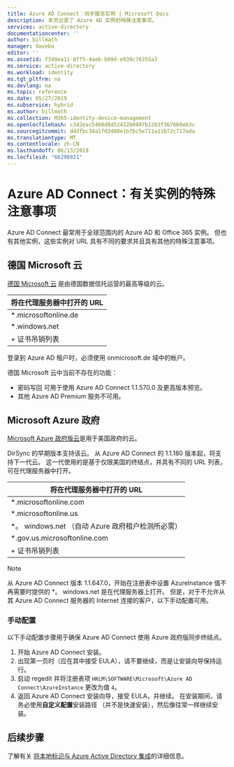 ```yaml
---
title: Azure AD Connect：同步服务实例 | Microsoft Docs
description: 本页记录了 Azure AD 实例的特殊注意事项。
services: active-directory
documentationcenter: ''
author: billmath
manager: daveba
editor: ''
ms.assetid: f340ea11-8ff5-4ae6-b09d-e939c76355a3
ms.service: active-directory
ms.workload: identity
ms.tgt_pltfrm: na
ms.devlang: na
ms.topic: reference
ms.date: 05/27/2019
ms.subservice: hybrid
ms.author: billmath
ms.collection: M365-identity-device-management
ms.openlocfilehash: c342eac5460d8d52422b0497b1283f367660eb3c
ms.sourcegitcommit: d4dfbc34a1f03488e1b7bc5e711a11b72c717ada
ms.translationtype: MT
ms.contentlocale: zh-CN
ms.lasthandoff: 06/13/2019
ms.locfileid: "66298821"
---
```

# <a name="azure-ad-connect-special-considerations-for-instances"></a>Azure AD Connect：有关实例的特殊注意事项
Azure AD Connect 最常用于全球范围内的 Azure AD 和 Office 365 实例。 但也有其他实例，这些实例对 URL 具有不同的要求并且具有其他的特殊注意事项。

## <a name="microsoft-cloud-germany"></a>德国 Microsoft 云
[德国 Microsoft 云](https://www.microsoft.de/cloud-deutschland) 是由德国数据信托运营的最高等级的云。

| 将在代理服务器中打开的 URL |
| --- |
| \*.microsoftonline.de |
| \*.windows.net |
| \+ 证书吊销列表 |

登录到 Azure AD 租户时，必须使用 onmicrosoft.de 域中的帐户。

德国 Microsoft 云中当前不存在的功能：

* 密码写回  可用于使用 Azure AD Connect 1.1.570.0 及更高版本预览。
* 其他 Azure AD Premium 服务不可用。

## <a name="microsoft-azure-government"></a>Microsoft Azure 政府
[Microsoft Azure 政府版云](https://azure.microsoft.com/features/gov/)是用于美国政府的云。

DirSync 的早期版本支持该云。 从 Azure AD Connect 的 1.1.180 版本起，将支持下一代云。 这一代使用的是基于仅限美国的终结点，并具有不同的 URL 列表，可在代理服务器中打开。

| 将在代理服务器中打开的 URL |
| --- |
| \*.microsoftonline.com |
| \*.microsoftonline.us |
| \*。 windows.net （自动 Azure 政府租户检测所必需） |
| \*.gov.us.microsoftonline.com |
| \+ 证书吊销列表 |

> [!NOTE]
> 从 Azure AD Connect 版本 1.1.647.0，开始在注册表中设置 AzureInstance 值不再需要时提供的 *。 windows.net 是在代理服务器上打开。 但是，对于不允许从其 Azure AD Connect 服务器的 Internet 连接的客户，以下手动配置可用。

### <a name="manual-configuration"></a>手动配置

以下手动配置步骤用于确保 Azure AD Connect 使用 Azure 政府版同步终结点。

1. 开始 Azure AD Connect 安装。
2. 出现第一页时（应在其中接受 EULA），请不要继续，而是让安装向导保持运行。
3. 启动 regedit 并将注册表项 `HKLM\SOFTWARE\Microsoft\Azure AD Connect\AzureInstance` 更改为值 `4`。
4. 返回 Azure AD Connect 安装向导，接受 EULA，并继续。 在安装期间，请务必使用**自定义配置**安装路径 （并不是快速安装），然后像往常一样继续安装。

## <a name="next-steps"></a>后续步骤
了解有关 [将本地标识与 Azure Active Directory 集成](whatis-hybrid-identity.md)的详细信息。
